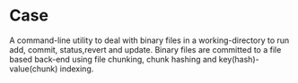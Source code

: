 # Case
A command-line utility to deal with binary files in a working-directory to run add, commit, status,revert and update. 
Binary files are committed to a file based back-end using file chunking, chunk hashing and key(hash)-value(chunk) indexing.
